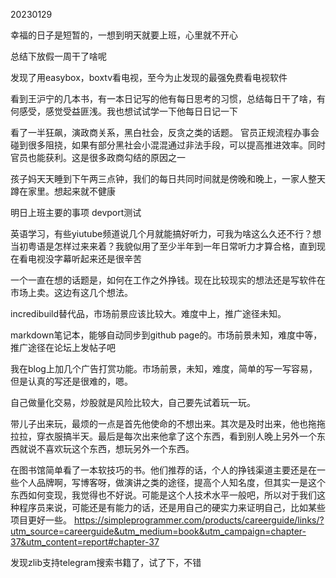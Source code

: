 20230129

幸福的日子是短暂的，一想到明天就要上班，心里就不开心

总结下放假一周干了啥呢

发现了用easybox，boxtv看电视，至今为止发现的最强免费看电视软件

看到王沪宁的几本书，有一本日记写的他有每日思考的习惯，总结每日干了啥，有何感受，感觉受益匪浅。我也想试试学一下他每日日记一下

看了一半狂飙，演政商关系，黑白社会，反贪之类的话题。
官员正规流程办事会碰到很多阻挠，如果有部分黑社会小混混通过非法手段，可以提高推进效率。同时官员也能获利。这是很多政商勾结的原因之一

孩子妈天天睡到下午两三点钟，我们的每日共同时间就是傍晚和晚上，一家人整天蹲在家里。想起来就不健康

明日上班主要的事项
devport测试

英语学习，有些yiutube频道说几个月就能搞好听力，可我为啥这么久还不行？想当初粤语是怎样过来来着？我貌似用了至少半年到一年日常听力才算合格，直到现在看电视没字幕听起来还是很辛苦

一个一直在想的话题是，如何在工作之外挣钱。现在比较现实的想法还是写软件在市场上卖。这边有这几个想法。

incredibuild替代品，市场前景应该比较大。难度中上，推广途径未知。

markdown笔记本，能够自动同步到github page的。市场前景未知，难度中等，推广途径在论坛上发帖子吧

我在blog上加几个广告打赏功能。市场前景，未知，难度，简单的写一写容易，但是认真的写还是很难的，嗯。

自己做量化交易，炒股就是风险比较大，自己要先试着玩一玩。

带儿子出来玩，最烦的一点是首先他使命的不想出来。其次是及时出来，他也拖拖拉拉，穿衣服搞半天。最后是每次出来他拿了这个东西，看到别人晚上另外一个东西就说不喜欢玩这个东西，想玩另外一个东西。

在图书馆简单看了一本软技巧的书。他们推荐的话，个人的挣钱渠道主要还是在一些个人品牌啊，写博客呀，做演讲之类的途径，提高个人知名度，但其实一是这个东西如何变现，我觉得也不好说。可能是这个人技术水平一般吧，所以对于我们这种程序员来说，可能还是有能力的话，还是用自己的硬实力来证明自己，比如某些项目更好一些。
https://simpleprogrammer.com/products/careerguide/links/?utm_source=careerguide&utm_medium=book&utm_campaign=chapter-37&utm_content=report#chapter-37

发现zlib支持telegram搜索书籍了，试了下，不错